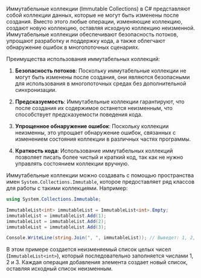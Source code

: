 Иммутабельные коллекции (Immutable Collections) в C# представляют собой коллекции данных, которые не могут быть изменены после создания. Вместо этого любые операции, изменяющие коллекцию, создают новую коллекцию, оставляя исходную коллекцию неизменной. Иммутабельные коллекции обеспечивают безопасность потоков, упрощают разработку и поддержку кода, а также облегчают обнаружение ошибок в многопоточных сценариях.

Преимущества использования иммутабельных коллекций:

1. **Безопасность потоков**: Поскольку иммутабельные коллекции не могут быть изменены после создания, они являются безопасными для использования в многопоточных средах без дополнительной синхронизации.

2. **Предсказуемость**: Иммутабельные коллекции гарантируют, что после создания их содержимое останется неизменным, что способствует предсказуемости поведения кода.

3. **Упрощенное обнаружение ошибок**: Поскольку коллекции неизменны, это упрощает обнаружение ошибок, связанных с изменением состояния коллекции в различных частях программы.

4. **Краткость кода**: Использование иммутабельных коллекций позволяет писать более чистый и краткий код, так как не нужно управлять состоянием коллекции вручную.

Иммутабельные коллекции можно создавать с помощью пространства имен `System.Collections.Immutable`, которое предоставляет ряд классов для работы с такими коллекциями. Например:

```csharp
using System.Collections.Immutable;

ImmutableList<int> immutableList = ImmutableList<int>.Empty;
immutableList = immutableList.Add(1);
immutableList = immutableList.Add(2);
immutableList = immutableList.Add(3);

Console.WriteLine(string.Join(", ", immutableList)); // Выведет: 1, 2, 3
```

В этом примере создается неизменяемый список целых чисел (`ImmutableList<int>`), который последовательно заполняется числами 1, 2 и 3. Каждая операция добавления элемента создает новый список, оставляя исходный список неизменным.